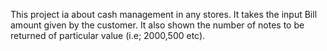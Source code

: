 This project ia about cash management in any stores.
It takes the input Bill amount given by the customer.
It also shown the number of notes to be returned of particular value (i.e; 2000,500 etc).
